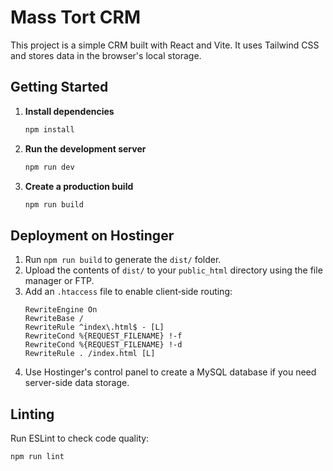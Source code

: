 # Mass Tort CRM

This project is a simple CRM built with React and Vite. It uses Tailwind CSS and stores data in the browser's local storage.

## Getting Started

1. **Install dependencies**
   ```bash
   npm install
   ```
2. **Run the development server**
   ```bash
   npm run dev
   ```
3. **Create a production build**
   ```bash
   npm run build
   ```

## Deployment on Hostinger

1. Run `npm run build` to generate the `dist/` folder.
2. Upload the contents of `dist/` to your `public_html` directory using the file manager or FTP.
3. Add an `.htaccess` file to enable client‑side routing:
   ```
   RewriteEngine On
   RewriteBase /
   RewriteRule ^index\.html$ - [L]
   RewriteCond %{REQUEST_FILENAME} !-f
   RewriteCond %{REQUEST_FILENAME} !-d
   RewriteRule . /index.html [L]
   ```
4. Use Hostinger's control panel to create a MySQL database if you need server-side data storage.

## Linting

Run ESLint to check code quality:
```bash
npm run lint
```
